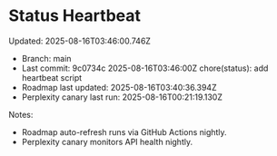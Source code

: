 # Status Heartbeat

Updated: 2025-08-16T03:46:00.746Z

- Branch: main
- Last commit: 9c0734c 2025-08-16T03:46:00Z chore(status): add heartbeat script
- Roadmap last updated: 2025-08-16T03:40:36.394Z
- Perplexity canary last run: 2025-08-16T00:21:19.130Z

Notes:
- Roadmap auto-refresh runs via GitHub Actions nightly.
- Perplexity canary monitors API health nightly.
